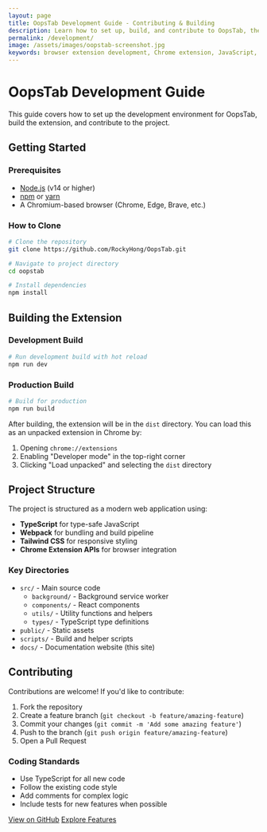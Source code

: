 ```yaml
---
layout: page
title: OopsTab Development Guide - Contributing & Building
description: Learn how to set up, build, and contribute to OopsTab, the browser extension that saves and restores window states and tabs.
permalink: /development/
image: /assets/images/oopstab-screenshot.jpg
keywords: browser extension development, Chrome extension, JavaScript, TypeScript, Webpack, Tailwind CSS, open source contribution
---
```


# OopsTab Development Guide

This guide covers how to set up the development environment for OopsTab, build the extension, and contribute to the project.

## Getting Started

### Prerequisites

- [Node.js](https://nodejs.org/) (v14 or higher)
- [npm](https://www.npmjs.com/) or [yarn](https://yarnpkg.com/)
- A Chromium-based browser (Chrome, Edge, Brave, etc.)

### How to Clone

```bash
# Clone the repository
git clone https://github.com/RockyHong/OopsTab.git

# Navigate to project directory
cd oopstab

# Install dependencies
npm install
```

## Building the Extension

### Development Build

```bash
# Run development build with hot reload
npm run dev
```

### Production Build

```bash
# Build for production
npm run build
```

After building, the extension will be in the `dist` directory. You can load this as an unpacked extension in Chrome by:

1. Opening `chrome://extensions`
2. Enabling "Developer mode" in the top-right corner
3. Clicking "Load unpacked" and selecting the `dist` directory

## Project Structure

The project is structured as a modern web application using:

- **TypeScript** for type-safe JavaScript
- **Webpack** for bundling and build pipeline
- **Tailwind CSS** for responsive styling
- **Chrome Extension APIs** for browser integration

### Key Directories

- `src/` - Main source code
  - `background/` - Background service worker
  - `components/` - React components
  - `utils/` - Utility functions and helpers
  - `types/` - TypeScript type definitions
- `public/` - Static assets
- `scripts/` - Build and helper scripts
- `docs/` - Documentation website (this site)

## Contributing

Contributions are welcome! If you'd like to contribute:

1. Fork the repository
2. Create a feature branch (`git checkout -b feature/amazing-feature`)
3. Commit your changes (`git commit -m 'Add some amazing feature'`)
4. Push to the branch (`git push origin feature/amazing-feature`)
5. Open a Pull Request

### Coding Standards

- Use TypeScript for all new code
- Follow the existing code style
- Add comments for complex logic
- Include tests for new features when possible

<div class="cta-section">
  <a href="https://github.com/rockyhong/OopsTab" class="cta-button">View on GitHub</a>
  <a href="{{ site.baseurl }}/features/" class="secondary-button">Explore Features</a>
</div>
